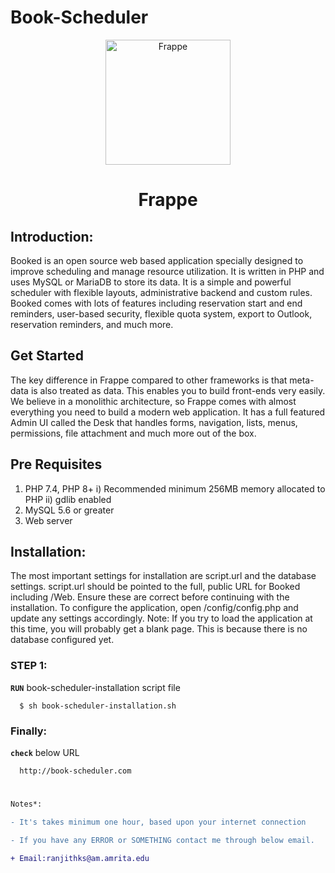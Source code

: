 # Book-Scheduler


<p align="center">
  <img width="200" src="[https://avatars.githubusercontent.com/u/836974?v=4](https://sp-ao.shortpixel.ai/client/to_auto,q_glossy,ret_img,w_251,h_71/https://www.bookedscheduler.com/wp-content/uploads/2021/09/Imagotype.png)" alt="Frappe">
  </p>

<h1 align="center">
Frappe
</h1>

## Introduction: 

  Booked is an open source web based application specially designed to improve scheduling and manage resource utilization. It is written in PHP and uses MySQL or MariaDB to store its data. It is a simple and powerful scheduler with flexible layouts, administrative backend and custom rules. Booked comes with lots of features including reservation start and end reminders, user-based security, flexible quota system, export to Outlook, reservation reminders, and much more.

## Get Started

  The key difference in Frappe compared to other frameworks is that meta-data is also treated as data. This enables you to build front-ends very easily. We believe in a monolithic architecture, so Frappe comes with almost everything you need to build a modern web application. It has a full featured Admin UI called the Desk that handles forms, navigation, lists, menus, permissions, file attachment and much more out of the box.

## Pre Requisites

1. PHP 7.4, PHP 8+
    i) Recommended minimum 256MB memory allocated to PHP
    ii) gdlib enabled
4. MySQL 5.6 or greater
5. Web server
 
## Installation:

  The most important settings for installation are script.url and the database settings. script.url should be pointed to the full, public URL for Booked including /Web. Ensure these are correct before continuing with the installation. To configure the application, open /config/config.php and update any settings accordingly. Note: If you try to load the application at this time, you will probably get a blank page. This is because there is no database configured yet.
  
### STEP 1:

  <strong>```RUN```</strong> book-scheduler-installation script file
   
```
  $ sh book-scheduler-installation.sh
```

### Finally:


  <strong>```check```</strong> below URL
  
```
  http://book-scheduler.com
```


#

```diff
Notes*:

- It's takes minimum one hour, based upon your internet connection

- If you have any ERROR or SOMETHING contact me through below email.

+ Email:ranjithks@am.amrita.edu

```
